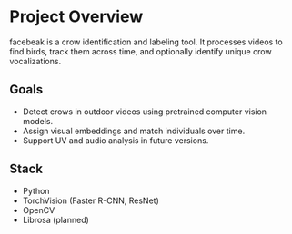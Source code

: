 # Project Overview

facebeak is a crow identification and labeling tool. It processes videos to find birds, track them across time, and optionally identify unique crow vocalizations.

## Goals

- Detect crows in outdoor videos using pretrained computer vision models.
- Assign visual embeddings and match individuals over time.
- Support UV and audio analysis in future versions.

## Stack

- Python
- TorchVision (Faster R-CNN, ResNet)
- OpenCV
- Librosa (planned)
